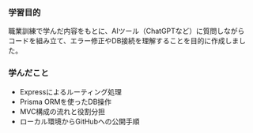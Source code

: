 ###  学習目的
職業訓練で学んだ内容をもとに、AIツール（ChatGPTなど）に質問しながら  
コードを組み立て、エラー修正やDB接続を理解することを目的に作成しました。

###  学んだこと
- Expressによるルーティング処理
- Prisma ORMを使ったDB操作
- MVC構成の流れと役割分担
- ローカル環境からGitHubへの公開手順
